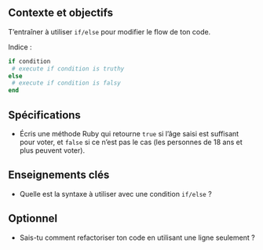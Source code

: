 ## Contexte et objectifs

T’entraîner à utiliser `if/else` pour modifier le flow de ton code.

Indice :

```ruby
if condition
 # execute if condition is truthy
else
 # execute if condition is falsy
end
```

## Spécifications

- Écris une méthode Ruby qui retourne `true` si l’âge saisi est suffisant pour voter, et `false` si ce n’est pas le cas (les personnes de 18 ans et plus peuvent voter).

## Enseignements clés

- Quelle est la syntaxe à utiliser avec une condition `if/else` ?

## Optionnel

- Sais-tu comment refactoriser ton code en utilisant une ligne seulement ?

